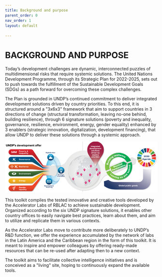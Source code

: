 ```yaml
---
title: Background and purpose
parent_order: 0
nav_order: 1
layout: default

---
```


# BACKGROUND AND PURPOSE

Today’s development challenges are dynamic, interconnected puzzles of multidimensional risks that require systemic solutions. The United Nations Development Programme, through its Strategic Plan for 2022-2025, sets out to push towards the fulfillment of the Sustainable Development Goals (SDGs) as a path forward for overcoming these complex challenges. 

The Plan is grounded in UNDP’s continued commitment to deliver integrated development solutions driven by country priorities. To this end, it is structured around a "3x6x3" framework that aim to support countries in 3 directions of change (structural transformation, leaving no-one behind, building resilience), through 6 signature solutions (poverty and inequality, governance, resilience, environment, energy, gender equality) enhanced by 3 enablers (strategic innovation, digitalization, development financing), that allow UNDP to deliver these solutions through a systemic approach.

![alt text](https://github.com/UNDP-Accelerator-Labs/Innovation-Toolkit-for-UNDP-Signature-Solutions/blob/8a682a8ec7649d53790a8253b97b917681b52009/0.Getting_started/Framework%203x6x3.png)

This toolkit compiles the tested innovative and creative tools developed by the Accelerator Labs of RBLAC to achieve sustainable development. Organized according to the six UNDP signature solutions, it enables other country offices to easily navigate best practices, learn about them, and aim to utilize and replicate them in various contexts.

As the Accelerator Labs move to contribute more deliberately to UNDP’s R&D function, we offer the experience accumulated by the network of labs in the Latin America and the Caribbean region in the form of this toolkit. It is meant to inspire and empower colleagues by offering ready-made resources that can be re-used after adapting then to a new context.

The toolkit aims to facilitate collective intelligence initiatives and is conceived as a "living" site, hoping to continuously expand the available tools.






